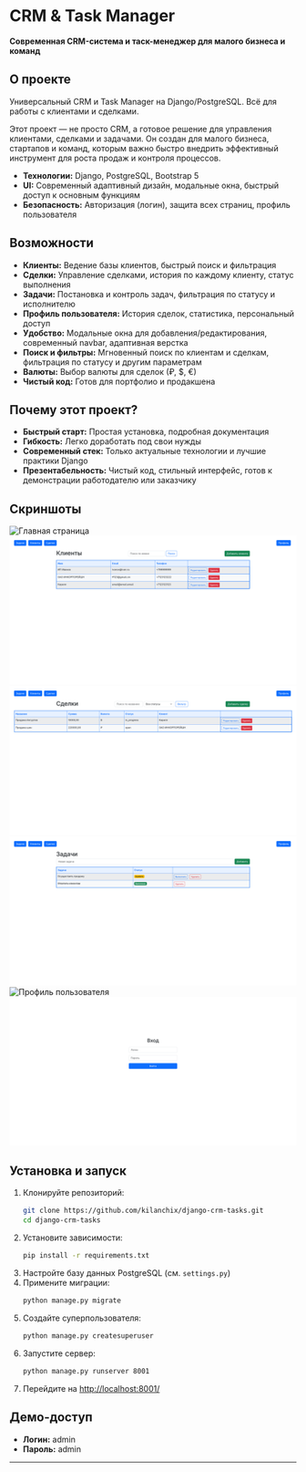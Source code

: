 # CRM & Task Manager

**Современная CRM-система и таск-менеджер для малого бизнеса и команд**

## О проекте

Универсальный CRM и Task Manager на Django/PostgreSQL. Всё для работы с клиентами и сделками.

Этот проект — не просто CRM, а готовое решение для управления клиентами, сделками и задачами. Он создан для малого бизнеса, стартапов и команд, которым важно быстро внедрить эффективный инструмент для роста продаж и контроля процессов.

- **Технологии:** Django, PostgreSQL, Bootstrap 5
- **UI:** Современный адаптивный дизайн, модальные окна, быстрый доступ к основным функциям
- **Безопасность:** Авторизация (логин), защита всех страниц, профиль пользователя

## Возможности

- **Клиенты:** Ведение базы клиентов, быстрый поиск и фильтрация
- **Сделки:** Управление сделками, история по каждому клиенту, статус выполнения
- **Задачи:** Постановка и контроль задач, фильтрация по статусу и исполнителю
- **Профиль пользователя:** История сделок, статистика, персональный доступ
- **Удобство:** Модальные окна для добавления/редактирования, современный navbar, адаптивная верстка
- **Поиск и фильтры:** Мгновенный поиск по клиентам и сделкам, фильтрация по статусу и другим параметрам
- **Валюты:** Выбор валюты для сделок (₽, $, €)
- **Чистый код:** Готов для портфолио и продакшена

## Почему этот проект?

- **Быстрый старт:** Простая установка, подробная документация
- **Гибкость:** Легко доработать под свои нужды
- **Современный стек:** Только актуальные технологии и лучшие практики Django
- **Презентабельность:** Чистый код, стильный интерфейс, готов к демонстрации работодателю или заказчику

## Скриншоты

![Главная страница](screenshots/main.png)
![Клиенты](screenshots/clients.png)
![Сделки](screenshots/deals.png)
![Задачи](screenshots/tasks.png)
![Профиль пользователя](screenshots/profile.png)
![Логин](screenshots/login.png)

## Установка и запуск

1. Клонируйте репозиторий:
   ```bash
   git clone https://github.com/kilanchix/django-crm-tasks.git
   cd django-crm-tasks
   ```
2. Установите зависимости:
   ```bash
   pip install -r requirements.txt
   ```
3. Настройте базу данных PostgreSQL (см. `settings.py`)
4. Примените миграции:
   ```bash
   python manage.py migrate
   ```
5. Создайте суперпользователя:
   ```bash
   python manage.py createsuperuser
   ```
6. Запустите сервер:
   ```bash
   python manage.py runserver 8001
   ```
7. Перейдите на [http://localhost:8001/](http://localhost:8001/)

## Демо-доступ

- **Логин:** admin
- **Пароль:** admin

---
